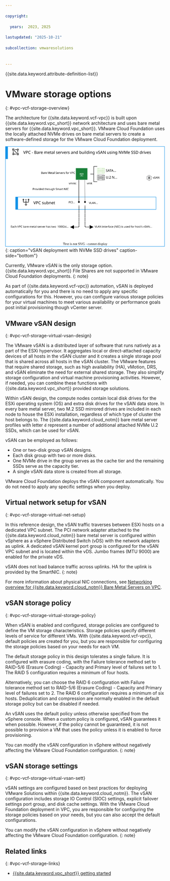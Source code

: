 ```yaml
---

copyright:

  years:  2023, 2025

lastupdated: "2025-10-21"

subcollection: vmwaresolutions


---
```


{{site.data.keyword.attribute-definition-list}}

# VMware storage options
{: #vpc-vcf-storage-overview}



The architecture for {{site.data.keyword.vcf-vpc}} is built upon {{site.data.keyword.vpc_short}} network architecture and uses bare metal servers for {{site.data.keyword.vpc_short}}. VMware Cloud Foundation uses the locally attached NVMe drives on bare metal servers to create a software-defined storage for the VMware Cloud Foundation deployment. 

![vSAN deployment with NVMe SSD drives](../../images/vcf-vpc-v2-bms-vsan.svg "vSAN deployment with NVMe SSD drives"){: caption="vSAN deployment with NVMe SSD drives" caption-side="bottom"}

Currently, VMware vSAN is the only storage option. {{site.data.keyword.vpc_short}} File Shares are not supported in VMware Cloud Foundation deployments.
{: note}

As part of {{site.data.keyword.vcf-vpc}} automation, vSAN is deployed automatically for you and there is no need to apply any specific configurations for this. However, you can configure various storage policies for your virtual machines to meet various availability or performance goals post initial provisioning though vCenter server.

## VMware vSAN design
{: #vpc-vcf-storage-virtual-vsan-design}

The VMware vSAN is a distributed layer of software that runs natively as a part of the ESXi hypervisor. It aggregates local or direct-attached capacity devices of all hosts in the vSAN cluster and it creates a single storage pool that is shared across all hosts in the vSAN cluster. The VMware features that require shared storage, such as high availability (HA), vMotion, DRS, and vSAN eliminate the need for external shared storage. They also simplify storage configuration and virtual machine provisioning activities. However, if needed, you can combine these functions with {{site.data.keyword.vpc_short}} provided storage solutions.

Within vSAN design, the compute nodes contain local disk drives for the ESXi operating system (OS) and extra disk drives for the vSAN data store. In every bare metal server, two M.2 SSD mirrored drives are included in each node to house the ESXi installation, regardless of which type of cluster the host belongs to. The {{site.data.keyword.cloud_notm}} bare metal server profiles with letter `d` represent a number of additional attached NVMe U.2 SSDs, which can be used for vSAN.

vSAN can be employed as follows:

* One or two-disk group vSAN designs.
* Each disk group with two or more disks.
* One NVMe drive in the group serves as the cache tier and the remaining SSDs serve as the capacity tier.
* A single vSAN data store is created from all storage.

VMware Cloud Foundation deploys the vSAN component automatically. You do not need to apply any specific settings when you deploy.

## Virtual network setup for vSAN
{: #vpc-vcf-storage-virtual-net-setup}

In this reference design, the vSAN traffic traverses between ESXi hosts on a dedicated VPC subnet. The PCI network adapter attached to the {{site.data.keyword.cloud_notm}} bare metal server is configured within vSphere as a vSphere Distributed Switch (vDS) with the network adapters as uplink. A dedicated vSAN kernel port group is configured for the vSAN VPC subnet and is located within the vDS. Jumbo frames (MTU 9000) are enabled for the private vDS.

vSAN does not load balance traffic across uplinks. HA for the uplink is provided by the SmartNIC.
{: note}

For more information about physical NIC connections, see [Networking overview for {{site.data.keyword.cloud_notm}} Bare Metal Servers on VPC](/vpc?topic=vpc-bare-metal-servers-network&interface=ui).

## vSAN storage policy
{: #vpc-vcf-storage-virtual-storage-policy}

When vSAN is enabled and configured, storage policies are configured to define the VM storage characteristics. Storage policies specify different levels of service for different VMs. With {{site.data.keyword.vcf-vpc}}, default policies are created for you, but you are responsible for configuring the storage policies based on your needs for each VM.

The default storage policy in this design tolerates a single failure. It is configured with erasure coding, with the Failure tolerance method set to RAID-5/6 (Erasure Coding) - Capacity and Primary level of failures set to 1. The RAID 5 configuration requires a minimum of four hosts.

Alternatively, you can choose the RAID 6 configuration with Failure tolerance method set to RAID-5/6 (Erasure Coding) - Capacity and Primary level of failures set to 2. The RAID 6 configuration requires a minimum of six hosts. Deduplication and compression are normally enabled in the default storage policy but can be disabled if needed.

An vSAN uses the default policy unless otherwise specified from the vSphere console. When a custom policy is configured, vSAN guarantees it when possible. However, if the policy cannot be guaranteed, it is not possible to provision a VM that uses the policy unless it is enabled to force provisioning.

You can modify the vSAN configuration in vSphere without negatively affecting the VMware Cloud Foundation configuration.
{: note}

## vSAN storage settings
{: #vpc-vcf-storage-virtual-vsan-sett}

vSAN settings are configured based on best practices for deploying VMware Solutions within {{site.data.keyword.cloud_notm}}. The vSAN configuration includes storage IO Control (SIOC) settings, explicit failover settings port group, and disk cache settings. With the VMware Cloud Foundation deployment in VPC, you are responsible for configuring the storage policies based on your needs, but you can also accept the default configurations.

You can modify the vSAN configuration in vSphere without negatively affecting the VMware Cloud Foundation configuration.
{: note}

## Related links
{: #vpc-vcf-storage-links}

* [{{site.data.keyword.vpc_short}} getting started](/docs/vpc?topic=vpc-getting-started)

